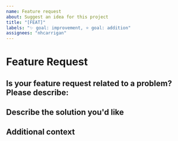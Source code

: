```yaml
---
name: Feature request
about: Suggest an idea for this project
title: "[FEAT]"
labels: "✨ goal: improvement, ⭐ goal: addition"
assignees: "nhcarrigan"
---
```


# Feature Request

## Is your feature request related to a problem? Please describe:

<!--A clear and concise description of what the problem is. Ex. I'm always frustrated when [...]-->

## Describe the solution you'd like

<!--A clear and concise description of what you want to happen.-->

## Additional context

<!--Add any other context or screenshots about the feature request here.-->
